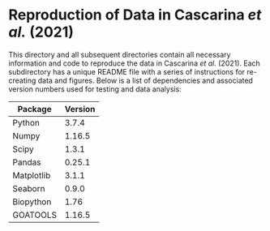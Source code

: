 # Reproduction of Data in Cascarina *et al.* (2021)

This directory and all subsequent directories contain all necessary information and code to reproduce the data in Cascarina *et al.* (2021). Each subdirectory has a unique README file with a series of instructions for re-creating data and figures. Below is a list of dependencies and associated version numbers used for testing and data analysis:

| Package | Version |
| ----------- | ----------- |
| Python | 3.7.4 | 
| Numpy | 1.16.5 |
| Scipy | 1.3.1 |
| Pandas | 0.25.1 |
| Matplotlib | 3.1.1 |
| Seaborn | 0.9.0 |
| Biopython | 1.76 |
| GOATOOLS | 1.16.5 |

